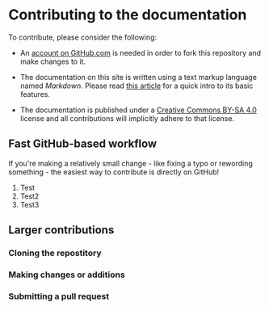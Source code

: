 # Contributing to the documentation

To contribute, please consider the following:

* An [account on GitHub.com][gh] is needed in order to fork this repository and
  make changes to it.

* The documentation on this site is written using a text markup language named
  *Markdown*. Please read [this article][md] for a quick intro to its basic
  features.

* The documentation is published under a [Creative Commons BY-SA 4.0][ccsa4]
  license and all contributions will implicitly adhere to that license.

[gh]:https://help.github.com/articles/signing-up-for-a-new-github-account
[md]: https://guides.github.com/features/mastering-markdown/
[ccsa4]: http://creativecommons.org/licenses/by-sa/4.0/

## Fast GitHub-based workflow

If you're making a relatively small change - like fixing a typo or rewording
something - the easiest way to contribute is directly on GitHub!

1. Test
1. Test2
1. Test3

## Larger contributions

### Cloning the repostitory

### Making changes or additions

### Submitting a pull request
